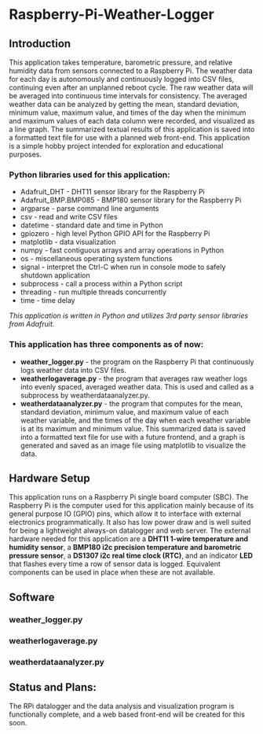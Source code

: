 # Raspberry-Pi-Weather-Logger

## Introduction
This application takes temperature, barometric pressure, and relative humidity data from sensors connected to a Raspberry Pi. The weather data for each day is autonomously and continuously logged into CSV files, continuing even after an unplanned reboot cycle. The raw weather data will be averaged into continuous time intervals for consistency. The averaged weather data can be analyzed by getting the mean, standard deviation, minimum value, maximum value, and times of the day when the minimum and maximum values of each data column were recorded, and visualized as a line graph. The summarized textual results of this application is saved into a formatted text file for use with a planned web front-end. This application is a simple hobby project intended for exploration and educational purposes.

### Python libraries used for this application:
- Adafruit_DHT - DHT11 sensor library for the Raspberry Pi
- Adafruit_BMP.BMP085 - BMP180 sensor library for the Raspberry Pi
- argparse - parse command line arguments
- csv - read and write CSV files
- datetime - standard date and time in Python
- gpiozero - high level Python GPIO API for the Raspberry Pi
- matplotlib - data visualization
- numpy - fast contiguous arrays and array operations in Python
- os - miscellaneous operating system functions
- signal - interpret the Ctrl-C when run in console mode to safely shutdown application
- subprocess - call a process within a Python script
- threading - run multiple threads concurrently
- time - time delay

*This application is written in Python and utilizes 3rd party sensor libraries from Adafruit.*

### This application has three components as of now:
- **weather_logger.py** - the program on the Raspberry Pi that continuously logs weather data into CSV files.
- **weatherlogaverage.py** - the program that averages raw weather logs into evenly spaced, averaged weather data. This is used and called as a subprocess by weatherdataanalyzer.py.
- **weatherdataanalyzer.py** - the program that computes for the mean, standard deviation, minimum value, and maximum value of each weather variable, and the times of the day when each weather variable is at its maximum and minimum value. This summarized data is saved into a formatted text file for use with a future frontend, and a graph is generated and saved as an image file using matplotlib to visualize the data.

## Hardware Setup
This application runs on a Raspberry Pi single board computer (SBC). The Raspberry Pi is the  computer used for this application mainly because of its general purpose IO (GPIO) pins, which allow it to interface with external electronics programmatically. It also has low power draw and is well suited for being a lightweight always-on datalogger and web server. The external hardware needed for this application are a **DHT11 1-wire temperature and humidity sensor**, a **BMP180 i2c precision temperature and barometric pressure sensor**, a **DS1307 i2c real time clock (RTC)**, and an indicator **LED** that flashes every time a row of sensor data is logged. Equivalent components can be used in place when these are not available.

## Software
### weather_logger.py

### weatherlogaverage.py

### weatherdataanalyzer.py


## Status and Plans:
The RPi datalogger and the data analysis and visualization program is functionally complete, and a web based front-end will be created for this soon.
